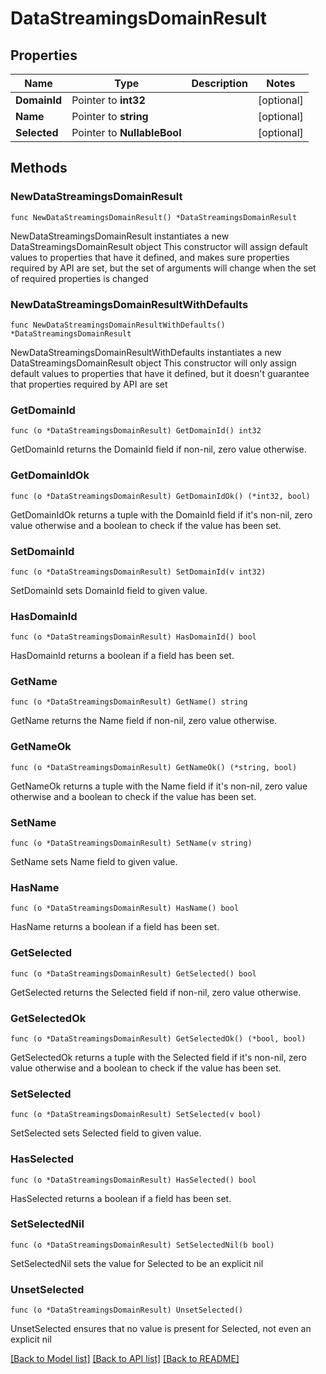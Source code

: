 # DataStreamingsDomainResult

## Properties

Name | Type | Description | Notes
------------ | ------------- | ------------- | -------------
**DomainId** | Pointer to **int32** |  | [optional] 
**Name** | Pointer to **string** |  | [optional] 
**Selected** | Pointer to **NullableBool** |  | [optional] 

## Methods

### NewDataStreamingsDomainResult

`func NewDataStreamingsDomainResult() *DataStreamingsDomainResult`

NewDataStreamingsDomainResult instantiates a new DataStreamingsDomainResult object
This constructor will assign default values to properties that have it defined,
and makes sure properties required by API are set, but the set of arguments
will change when the set of required properties is changed

### NewDataStreamingsDomainResultWithDefaults

`func NewDataStreamingsDomainResultWithDefaults() *DataStreamingsDomainResult`

NewDataStreamingsDomainResultWithDefaults instantiates a new DataStreamingsDomainResult object
This constructor will only assign default values to properties that have it defined,
but it doesn't guarantee that properties required by API are set

### GetDomainId

`func (o *DataStreamingsDomainResult) GetDomainId() int32`

GetDomainId returns the DomainId field if non-nil, zero value otherwise.

### GetDomainIdOk

`func (o *DataStreamingsDomainResult) GetDomainIdOk() (*int32, bool)`

GetDomainIdOk returns a tuple with the DomainId field if it's non-nil, zero value otherwise
and a boolean to check if the value has been set.

### SetDomainId

`func (o *DataStreamingsDomainResult) SetDomainId(v int32)`

SetDomainId sets DomainId field to given value.

### HasDomainId

`func (o *DataStreamingsDomainResult) HasDomainId() bool`

HasDomainId returns a boolean if a field has been set.

### GetName

`func (o *DataStreamingsDomainResult) GetName() string`

GetName returns the Name field if non-nil, zero value otherwise.

### GetNameOk

`func (o *DataStreamingsDomainResult) GetNameOk() (*string, bool)`

GetNameOk returns a tuple with the Name field if it's non-nil, zero value otherwise
and a boolean to check if the value has been set.

### SetName

`func (o *DataStreamingsDomainResult) SetName(v string)`

SetName sets Name field to given value.

### HasName

`func (o *DataStreamingsDomainResult) HasName() bool`

HasName returns a boolean if a field has been set.

### GetSelected

`func (o *DataStreamingsDomainResult) GetSelected() bool`

GetSelected returns the Selected field if non-nil, zero value otherwise.

### GetSelectedOk

`func (o *DataStreamingsDomainResult) GetSelectedOk() (*bool, bool)`

GetSelectedOk returns a tuple with the Selected field if it's non-nil, zero value otherwise
and a boolean to check if the value has been set.

### SetSelected

`func (o *DataStreamingsDomainResult) SetSelected(v bool)`

SetSelected sets Selected field to given value.

### HasSelected

`func (o *DataStreamingsDomainResult) HasSelected() bool`

HasSelected returns a boolean if a field has been set.

### SetSelectedNil

`func (o *DataStreamingsDomainResult) SetSelectedNil(b bool)`

 SetSelectedNil sets the value for Selected to be an explicit nil

### UnsetSelected
`func (o *DataStreamingsDomainResult) UnsetSelected()`

UnsetSelected ensures that no value is present for Selected, not even an explicit nil

[[Back to Model list]](../README.md#documentation-for-models) [[Back to API list]](../README.md#documentation-for-api-endpoints) [[Back to README]](../README.md)


